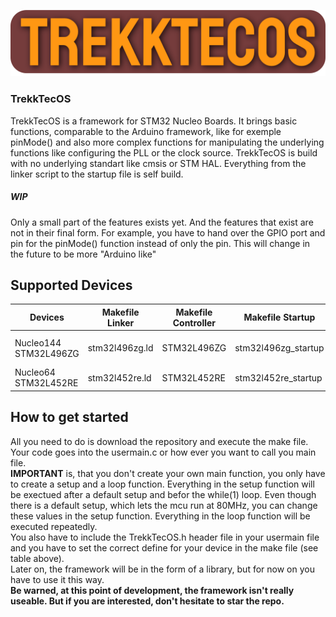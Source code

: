 ![Alt text](github/images/Logo.png?raw=true "TrekkTecOS Logo")

### TrekkTecOS
TrekkTecOS is a framework for STM32 Nucleo Boards. It brings basic functions, comparable to the Arduino framework, like for exemple pinMode() and also more complex functions 
for manipulating the underlying functions like configuring the PLL or the clock source.
TrekkTecOS is build with no underlying standart like cmsis or STM HAL. Everything from the linker script to the startup file is self build.  
##### WIP
Only a small part of the features exists yet. And the features that exist are not in their final form. For example, you have to hand over the GPIO port and pin for the pinMode() function instead of only the pin. This will change in the future to be more "Arduino like" 

## Supported Devices 
|         Devices       | Makefile Linker | Makefile Controller | Makefile Startup    | Supported? |        Status        |
|-----------------------|-----------------|---------------------|---------------------|------------|----------------------|
| Nucleo144 STM32L496ZG |  stm32l496zg.ld |      STM32L496ZG    | stm32l496zg_startup |  partly    | currently worked on  | 
| Nucleo64 STM32L452RE  |  stm32l452re.ld |      STM32L452RE    | stm32l452re_startup |  not yet   | next target          | 

## How to get started
All you need to do is download the repository and execute the make file. Your code goes into the usermain.c or how ever you want to call you main file.\
**IMPORTANT** is, that you don't create your own main function, you only have to create a setup and a loop function. Everything in the setup function will be exectued after a default setup and befor the while(1) loop. Even though there is a default setup, which lets the mcu run at 80MHz, you can change these values in the setup function. Everything in the loop function will be executed repeatedly.\
You also have to include the TrekkTecOS.h header file in your usermain file and you have to set the correct define for your device in the make file (see table above).\
Later on, the framework will be in the form of a library, but for now on you have to use it this way.\
**Be warned, at this point of development, the framework isn't really useable. But if you are interested, don't hesitate to star the repo.**
